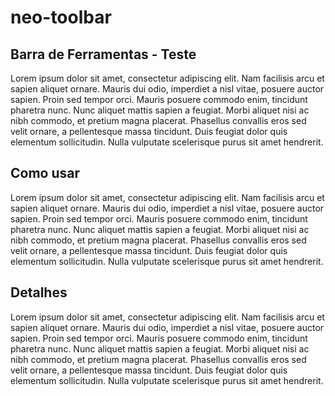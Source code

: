 # neo-toolbar

## Barra de Ferramentas - Teste

Lorem ipsum dolor sit amet, consectetur adipiscing elit. Nam facilisis arcu et sapien aliquet ornare. Mauris dui odio, imperdiet a nisl vitae, posuere auctor sapien. Proin sed tempor orci. Mauris posuere commodo enim, tincidunt pharetra nunc. Nunc aliquet mattis sapien a feugiat. Morbi aliquet nisi ac nibh commodo, et pretium magna placerat. Phasellus convallis eros sed velit ornare, a pellentesque massa tincidunt. Duis feugiat dolor quis elementum sollicitudin. Nulla vulputate scelerisque purus sit amet hendrerit.

## Como usar

Lorem ipsum dolor sit amet, consectetur adipiscing elit. Nam facilisis arcu et sapien aliquet ornare. Mauris dui odio, imperdiet a nisl vitae, posuere auctor sapien. Proin sed tempor orci. Mauris posuere commodo enim, tincidunt pharetra nunc. Nunc aliquet mattis sapien a feugiat. Morbi aliquet nisi ac nibh commodo, et pretium magna placerat. Phasellus convallis eros sed velit ornare, a pellentesque massa tincidunt. Duis feugiat dolor quis elementum sollicitudin. Nulla vulputate scelerisque purus sit amet hendrerit.

## Detalhes

Lorem ipsum dolor sit amet, consectetur adipiscing elit. Nam facilisis arcu et sapien aliquet ornare. Mauris dui odio, imperdiet a nisl vitae, posuere auctor sapien. Proin sed tempor orci. Mauris posuere commodo enim, tincidunt pharetra nunc. Nunc aliquet mattis sapien a feugiat. Morbi aliquet nisi ac nibh commodo, et pretium magna placerat. Phasellus convallis eros sed velit ornare, a pellentesque massa tincidunt. Duis feugiat dolor quis elementum sollicitudin. Nulla vulputate scelerisque purus sit amet hendrerit.
